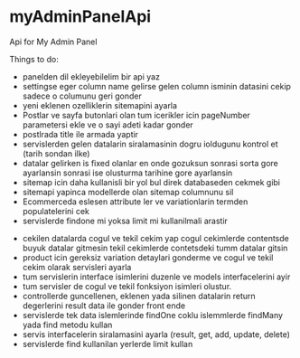 # myAdminPanelApi
Api for My Admin Panel

Things to do:
+ panelden dil ekleyebilelim bir api yaz
+ settingse eger column name gelirse gelen column isminin datasini cekip sadece o columunu geri gonder
+ yeni eklenen ozelliklerin sitemapini ayarla
+ Postlar ve sayfa butonlari olan tum icerikler icin pageNumber parametersi ekle ve o sayi adeti kadar gonder
+ postlrada title ile armada yaptir
+ servislerden gelen datalarin siralamasinin dogru ioldugunu kontrol et (tarih sondan ilke)
+ datalar gelirken is fixed olanlar en onde gozuksun sonrasi sorta gore ayarlansin sonrasi ise olusturma tarihine gore ayarlansin
+ sitemap icin daha kullanisli bir yol bul direk databaseden cekmek gibi
+ sitemapi yapinca modellerde olan sitemap columnunu sil
+ Ecommerceda eslesen attribute ler ve variationlarin termden populatelerini cek
+ servislerde findone mi yoksa limit mi kullanilmali arastir
- cekilen datalarda cogul ve tekil cekim yap cogul cekimlerde contentsde buyuk datalar gitmesin tekil cekimlerde contetsdeki tumm datalar gitsin
- product icin gereksiz variation detaylari gonderme ve cogul ve tekil cekim olarak servisleri ayarla
- tum servislerin interface isimlerini duzenle ve models interfacelerini ayir
- tum servisler de cogul ve tekil fonksiyon isimleri olustur.
- controllerde guncellenen, eklenen yada silinen datalarin return degerlerini result data ile gonder front ende
- servislerde tek data islemlerinde findOne coklu islemmlerde findMany yada find metodu kullan
- servis interfacelerin siralamasini ayarla (result, get, add, update, delete)
- servislerde find kullanilan yerlerde limit kullan
